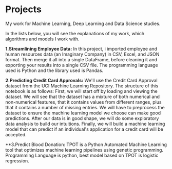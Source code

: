 # Projects
My work for Machine Learning, Deep Learning and Data Science studies.

In the lists below, you will see the explanations of my work, which algorithms and models I work with.

**1.Streamlining Employee Data:** In this project, i imported employee and human resources data (an Imaginary Company) in CSV, Excel, and JSON format. Then merge it all into a single DataFrame, before cleaning it and exporting your results into a single CSV file.
The programming language used is Python and the library used is Pandas.


**2.Predicting Credit Card Approvals:** We'll use the Credit Card Approval dataset from the UCI Machine Learning Repository. The structure of this notebook is as follows:
First, we will start off by loading and viewing the dataset.
We will see that the dataset has a mixture of both numerical and non-numerical features, that it contains values from different ranges, plus that it contains a number of missing entries.
We will have to preprocess the dataset to ensure the machine learning model we choose can make good predictions.
After our data is in good shape, we will do some exploratory data analysis to build our intuitions.
Finally, we will build a machine learning model that can predict if an individual's application for a credit card will be accepted.

**3.Predict Blood Donation: TPOT is a Python Automated Machine Learning tool that optimizes machine learning pipelines using genetic programming. Programming Language is python, best model based on TPOT is logistic regression. 
